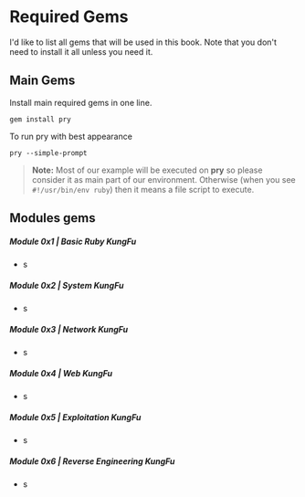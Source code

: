# Required Gems
I'd like to list all gems that will be used in this book. Note that you don't need to install it all unless you need it.

## Main Gems
Install main required gems in one line.
```
gem install pry
```
To run pry with best appearance
```
pry --simple-prompt
```

> **Note:** Most of our example will be executed on **pry** so please consider it as main part of our environment. Otherwise (when you see `#!/usr/bin/env ruby`) then it means a file script to execute.


## Modules gems 

##### Module 0x1 | Basic Ruby KungFu
- s 
##### Module 0x2 | System KungFu
- s 
##### Module 0x3 | Network KungFu
- s 
##### Module 0x4 | Web KungFu
- s 
##### Module 0x5 | Exploitation KungFu
- s 
##### Module 0x6 | Reverse Engineering KungFu
- s 